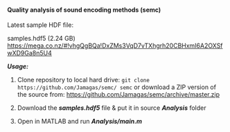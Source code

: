 #### Quality analysis of sound encoding methods (semc)

Latest sample HDF file:

samples.hdf5 (2.24 GB)
https://mega.co.nz/#!vhgQgBQa!DxZMs3VqD7vTXhgrh20CBHxmI6A2OXSfwXD9Ga8n5U4

***Usage:***

1. Clone repository to local hard drive:
```git clone https://github.com/Jamagas/semc/ semc```
or download a ZIP version of the source from: https://github.com/Jamagas/semc/archive/master.zip

2. Download the ***samples.hdf5*** file & put it in source ***Analysis*** folder
3. Open in MATLAB and run ***Analysis/main.m***
